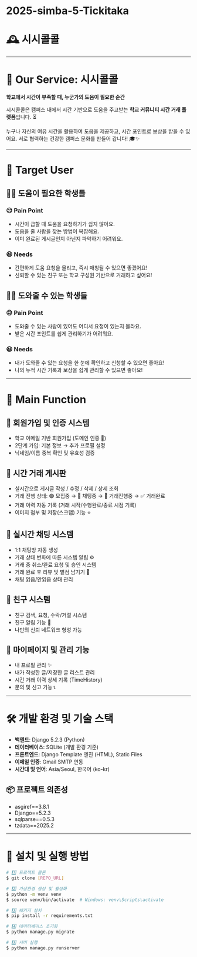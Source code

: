 # 2025-simba-5-Tickitaka


# 🕰️ 시시콜콜

---

# 🎯 Our Service: 시시콜콜

**학교에서 시간이 부족할 때, 누군가의 도움이 필요한 순간**

시시콜콜은 캠퍼스 내에서 시간 기반으로 도움을 주고받는 **학교 커뮤니티 시간 거래 플랫폼**입니다. ⏳

누구나 자신의 여유 시간을 활용하여 도움을 제공하고, 시간 포인트로 보상을 받을 수 있어요. 
서로 협력하는 건강한 캠퍼스 문화를 만들어 갑니다! 🎓✨

---

# 🎯 Target User

## 👩‍🎓 도움이 필요한 학생들

### 😥 Pain Point
- 시간이 급할 때 도움을 요청하기가 쉽지 않아요.
- 도움을 줄 사람을 찾는 방법이 복잡해요.
- 이미 완료된 게시글인지 아닌지 파악하기 어려워요.

### 😆 Needs
- 간편하게 도움 요청을 올리고, 즉시 매칭될 수 있으면 좋겠어요!
- 신뢰할 수 있는 친구 또는 학교 구성원 기반으로 거래하고 싶어요!

## 👩‍🏫 도와줄 수 있는 학생들

### 😥 Pain Point
- 도와줄 수 있는 사람이 있어도 어디서 요청이 있는지 몰라요.
- 받은 시간 포인트를 쉽게 관리하기가 어려워요.

### 😆 Needs
- 내가 도와줄 수 있는 요청을 한 눈에 확인하고 신청할 수 있으면 좋아요!
- 나의 누적 시간 기록과 보상을 쉽게 관리할 수 있으면 좋아요!

---

# 🔑 Main Function

## 📝 회원가입 및 인증 시스템
- 학교 이메일 기반 회원가입 (도메인 인증 📧)
- 2단계 가입: 기본 정보 → 추가 프로필 설정
- 닉네임/이름 중복 확인 및 유효성 검증

## 📌 시간 거래 게시판
- 실시간으로 게시글 작성 / 수정 / 삭제 / 상세 조회
- 거래 진행 상태: 🟢 모집중 → 💬 채팅중 → 🔄 거래진행중 → ✅ 거래완료
- 거래 이력 자동 기록 (거래 시작/수행완료/종료 시점 기록)
- 이미지 첨부 및 저장(스크랩) 기능 ⭐

## 💬 실시간 채팅 시스템
- 1:1 채팅방 자동 생성
- 거래 상태 변화에 따른 시스템 알림 ⚙️
- 거래 중 취소/완료 요청 및 승인 시스템
- 거래 완료 후 리뷰 및 별점 남기기 🌟
- 채팅 읽음/안읽음 상태 관리

## 🤝 친구 시스템
- 친구 검색, 요청, 수락/거절 시스템
- 친구 알림 기능 🔔
- 나만의 신뢰 네트워크 형성 가능

## 🧭 마이페이지 및 관리 기능
- 내 프로필 관리 ✨
- 내가 작성한 글/저장한 글 리스트 관리
- 시간 거래 이력 상세 기록 (TimeHistory)
- 문의 및 신고 기능 📞

---

# 🛠️ 개발 환경 및 기술 스택

- **백엔드**: Django 5.2.3 (Python)
- **데이터베이스**: SQLite (개발 환경 기준)
- **프론트엔드**: Django Template 엔진 (HTML), Static Files
- **이메일 인증**: Gmail SMTP 연동
- **시간대 및 언어**: Asia/Seoul, 한국어 (ko-kr)

## 📦 프로젝트 의존성
- asgiref==3.8.1
- Django==5.2.3
- sqlparse==0.5.3
- tzdata==2025.2

---

# 🚀 설치 및 실행 방법

```bash
# 1️⃣ 프로젝트 클론
$ git clone [REPO_URL]

# 2️⃣ 가상환경 생성 및 활성화
$ python -m venv venv
$ source venv/bin/activate  # Windows: venv\Scripts\activate

# 3️⃣ 패키지 설치
$ pip install -r requirements.txt

# 4️⃣ 데이터베이스 초기화
$ python manage.py migrate

# 5️⃣ 서버 실행
$ python manage.py runserver


